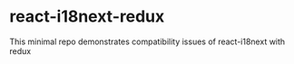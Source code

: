 # react-i18next-redux
This minimal repo demonstrates compatibility issues of react-i18next with redux

